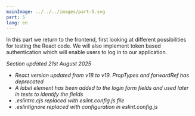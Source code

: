 ```yaml
---
mainImage: ../../../images/part-5.svg
part: 5
lang: en
---
```


<div class="intro">

In this part we return to the frontend, first looking at different possibilities for testing the React code.  We will also implement token based authentication which will enable users to log in to our application.

<i>Section updated 21st August 2025</i>

- <i>React version updated from v18 to v19. PropTypes and forwardRef has deprecated</i>
- <i>A label element has been added to the login form fields and used later in tests to identify the fields</i>
- <i>.eslintrc.cjs replaced with eslint.config.js file</i>
- <i>.eslintignore replaced with configuration in eslint.config.js</i>

</div>
